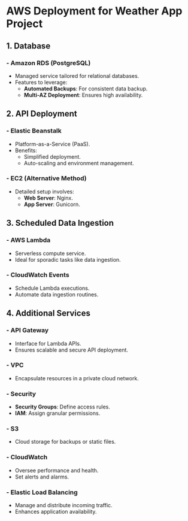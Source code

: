 # AWS Deployment for Weather App Project

## **1. Database**

### - Amazon RDS (PostgreSQL)
* Managed service tailored for relational databases.
* Features to leverage:
  * **Automated Backups**: For consistent data backup.
  * **Multi-AZ Deployment**: Ensures high availability.

## **2. API Deployment**

### - Elastic Beanstalk
* Platform-as-a-Service (PaaS).
* Benefits:
  * Simplified deployment.
  * Auto-scaling and environment management.

### - EC2 (Alternative Method)
* Detailed setup involves:
  * **Web Server**: Nginx.
  * **App Server**: Gunicorn.

## **3. Scheduled Data Ingestion**

### - AWS Lambda
* Serverless compute service.
* Ideal for sporadic tasks like data ingestion.

### - CloudWatch Events
* Schedule Lambda executions.
* Automate data ingestion routines.

## **4. Additional Services**

### - API Gateway
* Interface for Lambda APIs.
* Ensures scalable and secure API deployment.

### - VPC
* Encapsulate resources in a private cloud network.

### - Security
* **Security Groups**: Define access rules.
* **IAM**: Assign granular permissions.

### - S3
* Cloud storage for backups or static files.

### - CloudWatch
* Oversee performance and health.
* Set alerts and alarms.

### - Elastic Load Balancing
* Manage and distribute incoming traffic.
* Enhances application availability.
